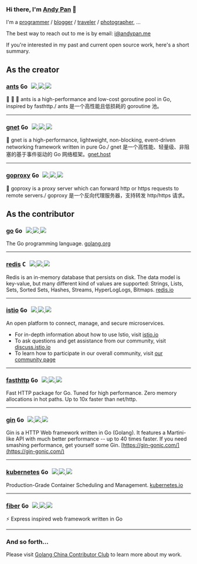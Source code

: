 ### Hi there, I'm [Andy Pan](https://andypan.me) 🎉

I'm a [programmer](https://github.com/panjf2000/panjf2000) / [blogger](https://strikefreedom.top) / [traveler](https://strikefreedom.top/archives/my-journeys) / [photographer](https://gallery.strikefreedom.top/s/3vztp9699p/journey), ...

The best way to reach out to me is by email: i@andypan.me

If you're interested in my past and current open source work, here's a short summary.

## As the creator

### [ants](https://github.com/panjf2000/ants)   <kbd title="主要编程语言">  Go  </kbd>    <span style="font-size: 15px;">        <a title="Watchers" target="_blank" href="https://github.com/panjf2000/ants/watchers">  <img src="https://img.shields.io/github/watchers/panjf2000/ants?color=%2344cef6&logo=probot&style=for-the-badge">    </a>        <a title="Stars" target="_blank" href="https://github.com/panjf2000/ants/stargazers">  <img src="https://img.shields.io/github/stars/panjf2000/ants?color=%232edfa3&logo=trustpilot&style=for-the-badge">    </a>        <a title="Forks" target="_blank" href="https://github.com/panjf2000/ants/network/members">  <img src="https://img.shields.io/github/forks/panjf2000/ants?color=%23ff4c00&logo=hubspot&style=for-the-badge">    </a>    </span>

🐜 🐜 🐜 ants is a high-performance and low-cost goroutine pool in Go, inspired by fasthttp./ ants 是一个高性能且低损耗的 goroutine 池。

---

### [gnet](https://github.com/panjf2000/gnet)   <kbd title="主要编程语言">  Go  </kbd>    <span style="font-size: 15px;">        <a title="Watchers" target="_blank" href="https://github.com/panjf2000/gnet/watchers">    <img src="https://img.shields.io/github/watchers/panjf2000/gnet?color=%2344cef6&logo=probot&style=for-the-badge">    </a>        <a title="Stars" target="_blank" href="https://github.com/panjf2000/gnet/stargazers">    <img src="https://img.shields.io/github/stars/panjf2000/gnet?color=%232edfa3&logo=trustpilot&style=for-the-badge">    </a>        <a title="Forks" target="_blank" href="https://github.com/panjf2000/gnet/network/members">    <img src="https://img.shields.io/github/forks/panjf2000/gnet?color=%23ff4c00&logo=hubspot&style=for-the-badge">    </a>    </span>

🚀 gnet is a high-performance, lightweight, non-blocking, event-driven networking framework written in pure Go./ gnet 是一个高性能、轻量级、非阻塞的基于事件驱动的 Go 网络框架。[gnet.host](https://gnet.host)

---

### [goproxy](https://github.com/panjf2000/goproxy)   <kbd title="主要编程语言">  Go  </kbd>    <span style="font-size: 15px;">        <a title="Watchers" target="_blank" href="https://github.com/panjf2000/goproxy/watchers">    <img src="https://img.shields.io/github/watchers/panjf2000/goproxy?color=%2344cef6&logo=probot&style=for-the-badge">    </a>        <a title="Stars" target="_blank" href="https://github.com/panjf2000/goproxy/stargazers">    <img src="https://img.shields.io/github/stars/panjf2000/goproxy?color=%232edfa3&logo=trustpilot&style=for-the-badge">    </a>        <a title="Forks" target="_blank" href="https://github.com/panjf2000/goproxy/network/members">    <img src="https://img.shields.io/github/forks/panjf2000/goproxy?color=%23ff4c00&logo=hubspot&style=for-the-badge">    </a>    </span>

🦁 goproxy is a proxy server which can forward http or https requests to remote servers./  goproxy 是一个反向代理服务器，支持转发 http/https 请求。

## As the contributor

### [go](https://github.com/golang/go)   <kbd title="主要编程语言">  Go  </kbd>    <span style="font-size: 15px;">                 <a title="Watchers" target="_blank" href="https://github.com/golang/go/watchers">    <img src="https://img.shields.io/github/watchers/golang/go?color=%2344cef6&logo=probot&style=for-the-badge">    </a>        <a title="Stars" target="_blank" href="https://github.com/golang/go/stargazers">    <img src="https://img.shields.io/github/stars/golang/go?color=%232edfa3&logo=trustpilot&style=for-the-badge">    </a>        <a title="Forks" target="_blank" href="https://github.com/golang/go/network/members">    <img src="https://img.shields.io/github/forks/golang/go?color=%23ff4c00&logo=hubspot&style=for-the-badge">    </a>    </span>

The Go programming language. [golang.org](https://golang.org/)

---

### [redis](https://github.com/redis/redis)   <kbd title="主要编程语言">  C  </kbd>    <span style="font-size: 15px;">                 <a title="Watchers" target="_blank" href="https://github.com/redis/redis/watchers">    <img src="https://img.shields.io/github/watchers/redis/redis?color=%2344cef6&logo=probot&style=for-the-badge">    </a>        <a title="Stars" target="_blank" href="https://github.com/redis/redis/stargazers">    <img src="https://img.shields.io/github/stars/redis/redis?color=%232edfa3&logo=trustpilot&style=for-the-badge">    </a>        <a title="Forks" target="_blank" href="https://github.com/redis/redis/network/members">    <img src="https://img.shields.io/github/forks/redis/redis?color=%23ff4c00&logo=hubspot&style=for-the-badge">    </a>    </span>

Redis is an in-memory database that persists on disk. The data model is key-value, but many different kind of values are supported: Strings, Lists, Sets, Sorted Sets, Hashes, Streams, HyperLogLogs, Bitmaps. [redis.io](https://redis.io/)

---

### [istio](https://github.com/istio/istio)   <kbd title="主要编程语言">  Go  </kbd>    <span style="font-size: 15px;">                 <a title="Watchers" target="_blank" href="https://github.com/istio/istio/watchers">    <img src="https://img.shields.io/github/watchers/istio/istio?color=%2344cef6&logo=probot&style=for-the-badge">    </a>        <a title="Stars" target="_blank" href="https://github.com/istio/istio/stargazers">    <img src="https://img.shields.io/github/stars/istio/istio?color=%232edfa3&logo=trustpilot&style=for-the-badge">    </a>        <a title="Forks" target="_blank" href="https://github.com/istio/istio/network/members">    <img src="https://img.shields.io/github/forks/istio/istio?color=%23ff4c00&logo=hubspot&style=for-the-badge">    </a>    </span>

An open platform to connect, manage, and secure microservices.

* For in-depth information about how to use Istio, visit [istio.io](https://istio.io/)
* To ask questions and get assistance from our community, visit [discuss.istio.io](https://discuss.istio.io/)
* To learn how to participate in our overall community, visit [our community page](https://istio.io/about/community)

---

### [fasthttp](https://github.com/valyala/fasthttp)    <kbd title="主要编程语言">  Go  </kbd>    <span style="font-size: 15px;">        <a title="Watchers" target="_blank" href="https://github.com/valyala/fasthttp/watchers">    <img src="https://img.shields.io/github/watchers/valyala/fasthttp?color=%2344cef6&logo=probot&style=for-the-badge">    </a>        <a title="Stars" target="_blank" href="https://github.com/valyala/fasthttp/stargazers">    <img src="https://img.shields.io/github/stars/valyala/fasthttp?color=%232edfa3&logo=trustpilot&style=for-the-badge">    </a>        <a title="Forks" target="_blank" href="https://github.com/valyala/fasthttp/network/members">    <img src="https://img.shields.io/github/forks/valyala/fasthttp?color=%23ff4c00&logo=hubspot&style=for-the-badge">    </a>    </span>

Fast HTTP package for Go. Tuned for high performance. Zero memory allocations in hot paths. Up to 10x faster than net/http.

---

### [gin](https://github.com/gin-gonic/gin)   <kbd title="主要编程语言">  Go  </kbd>    <span style="font-size: 15px;">        <a title="Watchers" target="_blank" href="https://github.com/gin-gonic/gin/watchers">    <img src="https://img.shields.io/github/watchers/gin-gonic/gin?color=%2344cef6&logo=probot&style=for-the-badge">    </a>        <a title="Stars" target="_blank" href="https://github.com/gin-gonic/gin/stargazers">    <img src="https://img.shields.io/github/stars/gin-gonic/gin?color=%232edfa3&logo=trustpilot&style=for-the-badge">    </a>        <a title="Forks" target="_blank" href="https://github.com/gin-gonic/gin/network/members">    <img src="https://img.shields.io/github/forks/gin-gonic/gin?color=%23ff4c00&logo=hubspot&style=for-the-badge">    </a>    </span>

Gin is a HTTP Web framework written in Go (Golang). It features a Martini-like API with much better performance -- up to 40 times faster. If you need smashing performance, get yourself some Gin. [https://gin-gonic.com/](https://gin-gonic.com/)

---

### [kubernetes](https://github.com/kubernetes/kubernetes)   <kbd title="主要编程语言">  Go  </kbd>    <span style="font-size: 15px;">        <a title="Watchers" target="_blank" href="https://github.com/kubernetes/kubernetes/watchers">    <img src="https://img.shields.io/github/watchers/kubernetes/kubernetes?color=%2344cef6&logo=probot&style=for-the-badge">    </a>        <a title="Stars" target="_blank" href="https://github.com/kubernetes/kubernetes/stargazers">    <img src="https://img.shields.io/github/stars/kubernetes/kubernetes?color=%232edfa3&logo=trustpilot&style=for-the-badge">    </a>        <a title="Forks" target="_blank" href="https://github.com/kubernetes/kubernetes/network/members">    <img src="https://img.shields.io/github/forks/kubernetes/kubernetes?color=%23ff4c00&logo=hubspot&style=for-the-badge">    </a>    </span>

Production-Grade Container Scheduling and Management. [kubernetes.io](https://kubernetes.io/ "https://kubernetes.io")

---

### [fiber](https://github.com/gofiber/fiber)   <kbd title="主要编程语言">  Go  </kbd>    <span style="font-size: 15px;">        <a title="Watchers" target="_blank" href="https://github.com/gofiber/fiber/watchers">    <img src="https://img.shields.io/github/watchers/gofiber/fiber?color=%2344cef6&logo=probot&style=for-the-badge">    </a>        <a title="Stars" target="_blank" href="https://github.com/gofiber/fiber/stargazers">    <img src="https://img.shields.io/github/stars/gofiber/fiber?color=%232edfa3&logo=trustpilot&style=for-the-badge">    </a>        <a title="Forks" target="_blank" href="https://github.com/gofiber/fiber/network/members">    <img src="https://img.shields.io/github/forks/gofiber/fiber?color=%23ff4c00&logo=hubspot&style=for-the-badge">    </a>    </span>

⚡️ Express inspired web framework written in Go

---

### And so forth...

Please visit [Golang China Contributor Club](https://golangcn.org/) to learn more about my work.

<!--
![](https://github-profile-summary-cards.vercel.app/api/cards/profile-details?username=panjf2000&theme=nord_bright)
![](https://github-profile-summary-cards.vercel.app/api/cards/repos-per-language?username=panjf2000&theme=nord_bright)
![](https://github-profile-summary-cards.vercel.app/api/cards/most-commit-language?username=panjf2000&theme=nord_bright)
![](https://github-profile-summary-cards.vercel.app/api/cards/stats?username=panjf2000&theme=nord_bright)
![](https://github-profile-summary-cards.vercel.app/api/cards/productive-time?username=panjf2000&theme=nord_bright)
-->
